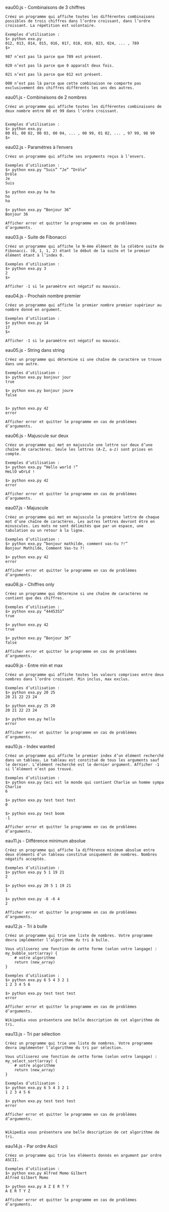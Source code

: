 eau00.js - Combinaisons de 3 chiffres

    Créez un programme qui affiche toutes les différentes combinaisons possibles de trois chiffres dans l’ordre croissant, dans l’ordre croissant. La répétition est volontaire.
    
    Exemples d’utilisation :
    $> python exo.py
    012, 013, 014, 015, 016, 017, 018, 019, 023, 024, ... , 789
    $>
    
    987 n’est pas là parce que 789 est présent.
    
    020 n’est pas là parce que 0 apparaît deux fois.
    
    021 n’est pas là parce que 012 est présent.
    
    000 n’est pas là parce que cette combinaison ne comporte pas exclusivement des chiffres différents les uns des autres.
    

eau01.js - Combinaisons de 2 nombres

	Créez un programme qui affiche toutes les différentes combinaisons de deux nombre entre 00 et 99 dans l’ordre croissant.


	Exemples d’utilisation :
	$> python exo.py
	00 01, 00 02, 00 03, 00 04, ... , 00 99, 01 02, ... , 97 99, 98 99
	$>


eau02.js - Paramètres à l’envers

	Créez un programme qui affiche ses arguments reçus à l’envers.

	Exemples d’utilisation :
	$> python exo.py “Suis” “Je” “Drôle”
	Drôle
	Je
	Suis

	$> python exo.py ha ho
	ho
	ha

	$> python exo.py “Bonjour 36”
	Bonjour 36

	Afficher error et quitter le programme en cas de problèmes d’arguments.


eau03.js - Suite de Fibonacci

	Créez un programme qui affiche le N-ème élément de la célèbre suite de Fibonacci. (0, 1, 1, 2) étant le début de la suite et le premier élément étant à l’index 0.

	Exemples d’utilisation :
	$> python exo.py 3
	2
	$>

	Afficher -1 si le paramètre est négatif ou mauvais.


eau04.js - Prochain nombre premier

	Créez un programme qui affiche le premier nombre premier supérieur au nombre donné en argument.

	Exemples d’utilisation :
	$> python exo.py 14
	17
	$>

	Afficher -1 si le paramètre est négatif ou mauvais.


eau05.js - String dans string

	Créez un programme qui détermine si une chaîne de caractère se trouve dans une autre.

	Exemples d’utilisation :
	$> python exo.py bonjour jour
	true

	$> python exo.py bonjour joure
	false


	$> python exo.py 42
	error

	Afficher error et quitter le programme en cas de problèmes d’arguments.


eau06.js - Majuscule sur deux

	Créez un programme qui met en majuscule une lettre sur deux d’une chaîne de caractères. Seule les lettres (A-Z, a-z) sont prises en compte.

	Exemples d’utilisation :
	$> python exo.py “Hello world !”
	HeLlO wOrLd !

	$> python exo.py 42
	error

	Afficher error et quitter le programme en cas de problèmes d’arguments.


eau07.js - Majuscule

	Créez un programme qui met en majuscule la première lettre de chaque mot d’une chaîne de caractères. Les autres lettres devront être en minuscules. Les mots ne sont délimités que par un espace, une tabulation ou un retour à la ligne.

	Exemples d’utilisation :
	$> python exo.py “bonjour mathilde, comment vas-tu ?!”
	Bonjour Mathilde, Comment Vas-tu ?!

	$> python exo.py 42
	error

	Afficher error et quitter le programme en cas de problèmes d’arguments.


eau08.js - Chiffres only

	Créez un programme qui détermine si une chaîne de caractères ne contient que des chiffres.

	Exemples d’utilisation :
	$> python exo.py “4445353”
	true

	$> python exo.py 42
	true

	$> python exo.py “Bonjour 36”
	false

	Afficher error et quitter le programme en cas de problèmes d’arguments.


eau09.js - Entre min et max

	Créez un programme qui affiche toutes les valeurs comprises entre deux nombres dans l’ordre croissant. Min inclus, max exclus.

	Exemples d’utilisation :
	$> python exo.py 20 25
	20 21 22 23 24

	$> python exo.py 25 20
	20 21 22 23 24

	$> python exo.py hello
	error

	Afficher error et quitter le programme en cas de problèmes d’arguments.


eau10.js - Index wanted

	Créez un programme qui affiche le premier index d’un élément recherché dans un tableau. Le tableau est constitué de tous les arguments sauf le dernier. L’élément recherché est le dernier argument. Afficher -1 si l’élément n’est pas trouvé.

	Exemples d’utilisation :
	$> python exo.py Ceci est le monde qui contient Charlie un homme sympa Charlie
	6

	$> python exo.py test test test
	0

	$> python exo.py test boom
	-1

	Afficher error et quitter le programme en cas de problèmes d’arguments.


eau11.js - Différence minimum absolue

	Créez un programme qui affiche la différence minimum absolue entre deux éléments d’un tableau constitué uniquement de nombres. Nombres négatifs acceptés.

	Exemples d’utilisation :
	$> python exo.py 5 1 19 21
	2

	$> python exo.py 20 5 1 19 21
	1

	$> python exo.py -8 -6 4
	2

	Afficher error et quitter le programme en cas de problèmes d’arguments.


eau12.js - Tri à bulle

	Créez un programme qui trie une liste de nombres. Votre programme devra implémenter l’algorithme du tri à bulle.

	Vous utiliserez une fonction de cette forme (selon votre langage) :
	my_bubble_sort(array) {
		# votre algorithme
		return (new_array)
	}

	Exemples d’utilisation :
	$> python exo.py 6 5 4 3 2 1
	1 2 3 4 5 6

	$> python exo.py test test test
	error

	Afficher error et quitter le programme en cas de problèmes d’arguments.

	Wikipedia vous présentera une belle description de cet algorithme de tri.


eau13.js - Tri par sélection

	Créez un programme qui trie une liste de nombres. Votre programme devra implémenter l’algorithme du tri par sélection.

	Vous utiliserez une fonction de cette forme (selon votre langage) :
	my_select_sort(array) {
		# votre algorithme
		return (new_array)
	}

	Exemples d’utilisation :
	$> python exo.py 6 5 4 3 2 1
	1 2 3 4 5 6

	$> python exo.py test test test
	error

	Afficher error et quitter le programme en cas de problèmes d’arguments.


	Wikipedia vous présentera une belle description de cet algorithme de tri.


eau14.js - Par ordre Ascii

	Créez un programme qui trie les éléments donnés en argument par ordre ASCII.

	Exemples d’utilisation :
	$> python exo.py Alfred Momo Gilbert
	Alfred Gilbert Momo

	$> python exo.py A Z E R T Y
	A E R T Y Z

	Afficher error et quitter le programme en cas de problèmes d’arguments.







